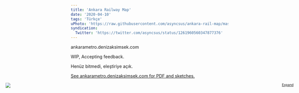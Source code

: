 ```yaml
---
title: 'Ankara Railway Map'
date: '2020-04-10'
tags: 'Türkçe'
uPhoto: 'https://raw.githubusercontent.com/asyncsus/ankara-rail-map/master/metro4.svg'
syndication:
  Twitter: 'https://twitter.com/asyncsus/status/1261960560347877376'
---
```


ankarametro.denizaksimsek.com

WIP, Accepting feedback.

Henüz bitmedi, eleştiriye açık.

<!-- endexcerpt -->

<ins>

See ankarametro.denizaksimsek.com for PDF and sketches.

</ins>

<figure style="width:96vw;margin-left:50%;transform:translateX(-50%);max-height:none;">
<a href="https://ankarametro.denizaksimsek.com/metro6.svg" style="font-size:.75em; float: right">Expand</a>
<object type="image/svg+xml" data="https://ankarametro.denizaksimsek.com/metro6.svg" style="width: 100%; background: white;"><img src="https://ankarametro.denizaksimsek.com/metro6.svg"></object>
</figure>

